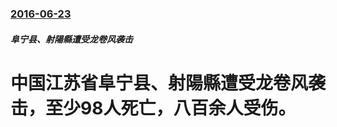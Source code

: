 ### [2016-06-23](/zh/news/2016/06/23/index.md)

##### 阜宁县、射陽縣遭受龙卷风袭击
# 中国江苏省阜宁县、射陽縣遭受龙卷风袭击，至少98人死亡，八百余人受伤。



